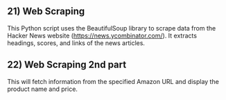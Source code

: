 ## 21) Web Scraping 
This Python script uses the BeautifulSoup library to scrape data from the Hacker News website (https://news.ycombinator.com/). It extracts headings, scores, and links of the news articles.

## 22) Web Scraping 2nd part
This will fetch information from the specified Amazon URL and display the product name and price.

